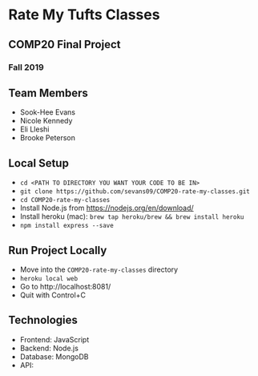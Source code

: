 # Rate My Tufts Classes
## COMP20 Final Project
### Fall 2019

## Team Members
* Sook-Hee Evans
* Nicole Kennedy
* Eli Lleshi
* Brooke Peterson

## Local Setup
- `cd <PATH TO DIRECTORY YOU WANT YOUR CODE TO BE IN>`
- `git clone https://github.com/sevans09/COMP20-rate-my-classes.git`
- `cd COMP20-rate-my-classes`
- Install Node.js from https://nodejs.org/en/download/
- Install heroku (mac): `brew tap heroku/brew && brew install heroku`
- `npm install express --save`

## Run Project Locally
- Move into the `COMP20-rate-my-classes` directory 
- `heroku local web`
- Go to http://localhost:8081/
- Quit with Control+C

## Technologies
- Frontend: JavaScript
- Backend: Node.js
- Database: MongoDB
- API: 